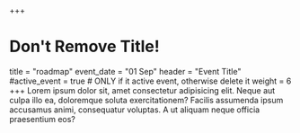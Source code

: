 +++
# Don't Remove Title!
title = "roadmap"
event_date = "01 Sep"
header = "Event Title"
#active_event = true # ONLY if it active event, otherwise delete it
weight = 6
+++
Lorem ipsum dolor sit, amet consectetur adipisicing elit. Neque aut culpa illo ea, doloremque soluta exercitationem? Facilis assumenda ipsum accusamus animi, consequatur voluptas. A ut aliquam neque officia praesentium eos?
